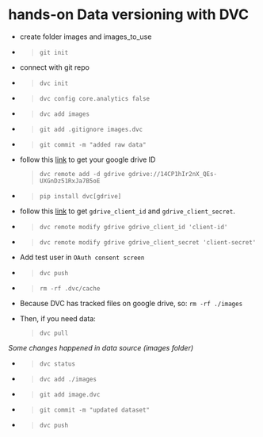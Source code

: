 # hands-on Data versioning with DVC

- create folder images and images_to_use
- >`git init`
- connect with git repo
- >`dvc init`
- >`dvc config core.analytics false`
- >`dvc add images`
- >`git add .gitignore images.dvc`
- >`git commit -m "added raw data"`

- follow this [link](https://dvc.org/doc/user-guide/data-management/remote-storage/google-drive#url-format) to get your google drive ID
    >`dvc remote add -d gdrive gdrive://14CP1hIr2nX_QEs-UXGnDz51RxJa7B5oE` 
- >`pip install dvc[gdrive]`
- follow this [link](https://dvc.org/doc/user-guide/data-management/remote-storage/google-drive#using-a-custom-google-cloud-project-recommended) to get `gdrive_client_id`  and `gdrive_client_secret`.
- > `dvc remote modify gdrive gdrive_client_id 'client-id'` 

- > `dvc remote modify gdrive gdrive_client_secret 'client-secret'`
- Add test user in `OAuth consent screen`
- >`dvc push`
- >`rm -rf .dvc/cache`
- Because DVC has tracked files on google drive, so: `rm -rf ./images` 
- Then, if you need data: 
    >`dvc pull`

*Some changes happened in data source (images folder)*
- >`dvc status`
- >`dvc add ./images`
- >`git add image.dvc`
- >`git commit -m "updated dataset"`
- >`dvc push`